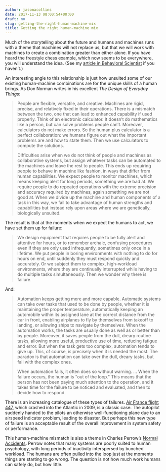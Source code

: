 ```yaml
---
author: jasonacollins
date: 2017-11-13 08:00:54+00:00
draft: no
slug: getting-the-right-human-machine-mix
title: Getting the right human-machine mix
---
```


Much of the storytelling about the future and humans and machines runs with a theme that machines will not replace us, but that we will work with machines to create a combination greater than either alone. If you have heard the freestyle chess example, which now seems to be everywhere, you will understand the idea. (See my [article in Behavioral Scientist](http://behavioralscientist.org/dont-touch-computer/) if you haven’t.)

An interesting angle to this relationship is just how unsuited some of our existing human-machine combinations are for the unique skills of a human brings. As Don Norman writes in his excellent *The Design of Everyday Things*:



<blockquote>People are flexible, versatile, and creative. Machines are rigid, precise, and relatively fixed in their operations. There is a mismatch between the two, one that can lead to enhanced capability if used properly. Think of an electronic calculator. It doesn’t do mathematics like a person, but can solve problems people can’t. Moreover, calculators do not make errors. So the human plus calculator is a perfect collaboration: we humans figure out what the important problems are and how to state them. Then we use calculators to compute the solutions.

Difficulties arise when we do not think of people and machines as collaborative systems, but assign whatever tasks can be automated to the machines and leave the rest to people. This ends up requiring people to behave in machine like fashion, in ways that differ from human capabilities. We expect people to monitor machines, which means keeping alert for long periods, something we are bad at. We require people to do repeated operations with the extreme precision and accuracy required by machines, again something we are not good at. When we divide up the machine and human components of a task in this way, we fail to take advantage of human strengths and capabilities but instead rely upon areas where we are genetically, biologically unsuited.</blockquote>



The result is that at the moments when we expect the humans to act, we have set them up for failure:



<blockquote>We design equipment that requires people to be fully alert and attentive for hours, or to remember archaic, confusing procedures even if they are only used infrequently, sometimes only once in a lifetime. We put people in boring environments with nothing to do for hours on end, until suddenly they must respond quickly and accurately. Or we subject them to complex, high-workload environments, where they are continually interrupted while having to do multiple tasks simultaneously. Then we wonder why there is failure.</blockquote>



And:



<blockquote>Automation keeps getting more and more capable. Automatic systems can take over tasks that used to be done by people, whether it is maintaining the proper temperature, automatically keeping an automobile within its assigned lane at the correct distance from the car in front, enabling airplanes to fly by themselves from takeoff to landing, or allowing ships to navigate by themselves. When the automation works, the tasks are usually done as well as or better than by people. Moreover, it saves people from the dull, dreary routine tasks, allowing more useful, productive use of time, reducing fatigue and error. But when the task gets too complex, automation tends to give up. This, of course, is precisely when it is needed the most. The paradox is that automation can take over the dull, dreary tasks, but fail with the complex ones.

When automation fails, it often does so without warning. ... When the failure occurs, the human is "out of the loop." This means that the person has not been paying much attention to the operation, and it takes time for the failure to be noticed and evaluated, and then to decide how to respond.</blockquote>



There is an increasing catalogue of these types of failures. [Air France flight 447](https://en.m.wikipedia.org/wiki/Air_France_Flight_447), which crashed into the Atlantic in 2009, is a classic case. The autopilot suddenly handed to the pilots an otherwise well-functioning plane due to an airspeed indicator problem, leading to disaster. But perhaps this new type of failure is an acceptable result of the overall improvement in system safety or performance.

This human-machine mismatch is also a theme in Charles Perrow’s [Normal Accidents](https://www.jasoncollins.blog/perrows-normal-accidents-living-with-high-risk-technologies/). Perrow notes that many systems are poorly suited to human psychology, with long periods of inactivity interspersed by bunched workload. The humans are often pulled into the loop just at the moments things are starting to go wrong. The question is not how much work humans can safely do, but how little.
